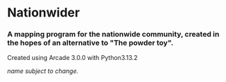 # Nationwider
### A mapping program for the nationwide community, created in the hopes of an alternative to "The powder toy".

Created using Arcade 3.0.0 with Python3.13.2 

*name subject to change.*